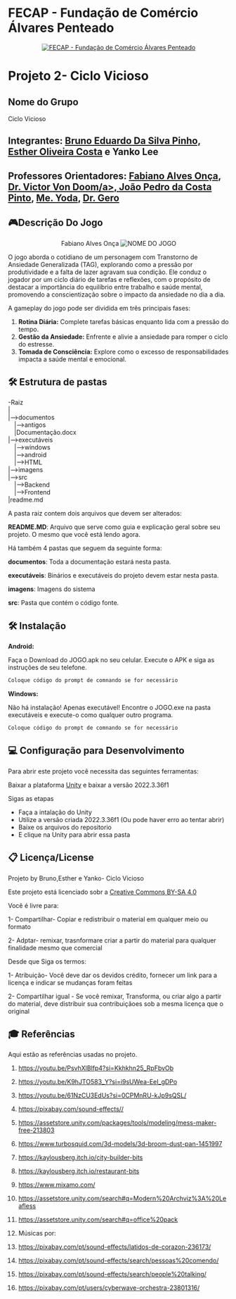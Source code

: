 # FECAP - Fundação de Comércio Álvares Penteado

<p align="center">
<a href= "https://www.fecap.br/"><img src="https://encrypted-tbn0.gstatic.com/images?q=tbn:ANd9GcRhZPrRa89Kma0ZZogxm0pi-tCn_TLKeHGVxywp-LXAFGR3B1DPouAJYHgKZGV0XTEf4AE&usqp=CAU" alt="FECAP - Fundação de Comércio Álvares Penteado" border="0"></a>
</p>

# Projeto 2- Ciclo Vicioso

## Nome do Grupo
Ciclo Vicioso

## Integrantes: <a href="https://github.com/Smug303">Bruno Eduardo Da Silva Pinho,</a> <a href="https://github.com/estherolvr">Esther Oliveira Costa</a> e Yanko Lee

## Professores Orientadores: <a href="https://www.linkedin.com/in/victorbarq/">Fabiano Alves Onça</a>, <a href="https://www.linkedin.com/in/victorbarq/">Dr. Victor Von Doom/a>,  <a href="https://www.linkedin.com/in/victorbarq/">João Pedro da Costa Pinto</a>, <a href="https://www.linkedin.com/in/victorbarq/">Me. Yoda</a>, <a href="https://www.linkedin.com/in/victorbarq/">Dr. Gero</a>

## 🎮Descrição Do Jogo

<p align="center"> Fabiano Alves Onça
<img src="https://drive.google.com/uc?export=view&id=18pYqd0XV3jZEwX_BzoItbffGwRA0q6Gv" alt="NOME DO JOGO" border="0">
</p>
O jogo aborda o cotidiano de um personagem com Transtorno de Ansiedade Generalizada (TAG), explorando como a pressão por produtividade e a falta de lazer agravam sua condição. Ele conduz o jogador por um ciclo diário de tarefas e reflexões, com o propósito de destacar a importância do equilíbrio entre trabalho e saúde mental, promovendo a conscientização sobre o impacto da ansiedade no dia a dia.

A gameplay do jogo pode ser dividida em três principais fases:
1. <b> Rotina Diária:</b> Complete tarefas básicas enquanto lida com a pressão do tempo. 
2. <b> Gestão da Ansiedade:</b> Enfrente e alivie a ansiedade para romper o ciclo do estresse. 
3. <b> Tomada de Consciência:</b> Explore como o excesso de responsabilidades impacta a saúde mental e emocional.
   
## 🛠 Estrutura de pastas

-Raiz<br>
|<br>
|-->documentos<br>
  &emsp;|-->antigos<br>
  &emsp;|Documentação.docx<br>
|-->executáveis<br>
  &emsp;|-->windows<br>
  &emsp;|-->android<br>
  &emsp;|-->HTML<br>
|-->imagens<br>
|-->src<br>
  &emsp;|-->Backend<br>
  &emsp;|-->Frontend<br>
|readme.md<br>

A pasta raiz contem dois arquivos que devem ser alterados:

<b>README.MD</b>: Arquivo que serve como guia e explicação geral sobre seu projeto. O mesmo que você está lendo agora.

Há também 4 pastas que seguem da seguinte forma:

<b>documentos</b>: Toda a documentação estará nesta pasta.

<b>executáveis</b>: Binários e executáveis do projeto devem estar nesta pasta.

<b>imagens</b>: Imagens do sistema

<b>src</b>: Pasta que contém o código fonte.

## 🛠 Instalação

<b>Android:</b>

Faça o Download do JOGO.apk no seu celular.
Execute o APK e siga as instruções de seu telefone.

```sh
Coloque código do prompt de comnando se for necessário
```

<b>Windows:</b>

Não há instalação! Apenas executável!
Encontre o JOGO.exe na pasta executáveis e execute-o como qualquer outro programa.

```sh
Coloque código do prompt de comnando se for necessário
```

## 💻 Configuração para Desenvolvimento

Para abrir este projeto você necessita das seguintes ferramentas:


Baixar a plataforma <a href= "https://unity.com/pt/releases/editor/whats-new/2022.3.6">Unity</a> e baixar a versão 2022.3.36f1

Sigas as etapas 


- Faça a intalação do Unity
- Utilize a versão criada 2022.3.36f1 (Ou pode haver erro ao tentar abrir)
- Baixe os arquivos do repositorio
- E clique na Unity para abrir essa pasta

## 📋 Licença/License
Projeto by Bruno,Esther e Yanko- Ciclo Vicioso

Este projeto está licenciado sobr a <a href="https://creativecommons.org/licenses/by-sa/4.0/">Creative Commons BY-SA 4.0<a/>

Você é livre para:

1- Compartilhar- Copiar e redistribuir o material em qualquer meio ou formato

2- Adptar- remixar, trasnformare criar a partir do material para qualquer finalidade mesmo que comercial

Desde que Siga os termos:

1- Atribuição- Você deve dar os devidos crédito, fornecer um link para a licença e indicar se mudanças foram feitas 

2- Compartilhar igual - Se você remixar, Transforma, ou criar algo a partir do material, deve distribuir sua contribuiçãoes sob a mesma licença que o original

## 🎓 Referências
Aqui estão as referências usadas no projeto.

1. <https://youtu.be/PsvhXlBlfp4?si=Kkhkhn25_RpFbvOb>
2. <https://youtu.be/K9hJTO583_Y?si=i9sUWea-EeI_gDPo>
3. <https://youtu.be/61NzCU3EdUs?si=0CPMnRU-kJp9sQSL/>
4. <https://pixabay.com/sound-effects//>
5. <https://assetstore.unity.com/packages/tools/modeling/mess-maker-free-213803>
6. <https://www.turbosquid.com/3d-models/3d-broom-dust-pan-1451997>
7. <https://kaylousberg.itch.io/city-builder-bits>
8. <https://kaylousberg.itch.io/restaurant-bits>
9. <https://www.mixamo.com/>
10. <https://assetstore.unity.com/search#q=Modern%20Archviz%3A%20Leafless>
11. <https://assetstore.unity.com/search#q=office%20pack>
    
13. Músicas por:
14. <https://pixabay.com/pt/sound-effects/latidos-de-corazon-236173/>
15. <https://pixabay.com/pt/sound-effects/search/pessoas%20comendo/>
16. <https://pixabay.com/pt/sound-effects/search/people%20talking/>
17. <https://pixabay.com/pt/users/cyberwave-orchestra-23801316/>

    
